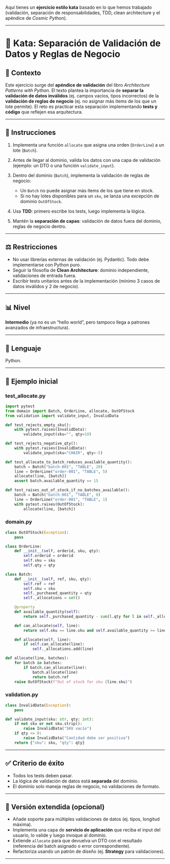 Aquí tienes un **ejercicio estilo kata** basado en lo que hemos trabajado (validación, separación de responsabilidades, TDD, clean architecture y el apéndice de *Cosmic Python*).

---

# 🥋 Kata: Separación de Validación de Datos y Reglas de Negocio

## 📌 Contexto

Este ejercicio surge del **apéndice de validación** del libro *Architecture Patterns with Python*. El texto plantea la importancia de **separar la validación de datos inválidos** (ej. campos vacíos, tipos incorrectos) de la **validación de reglas de negocio** (ej. no asignar más items de los que un lote permite).
El reto es practicar esta separación implementando **tests y código** que reflejen esa arquitectura.

---

## 🎯 Instrucciones

1. Implementa una función `allocate` que asigna una orden (`OrderLine`) a un lote (`Batch`).
2. Antes de llegar al dominio, valida los datos con una capa de validación (ejemplo: un DTO o una función `validate_input`).
3. Dentro del dominio (`Batch`), implementa la validación de reglas de negocio:

   * Un `Batch` no puede asignar más ítems de los que tiene en stock.
   * Si no hay lotes disponibles para un `sku`, se lanza una excepción de dominio `OutOfStock`.
4. Usa **TDD**: primero escribe los tests, luego implementa la lógica.
5. Mantén la **separación de capas**: validación de datos fuera del dominio, reglas de negocio dentro.

---

## ⚖️ Restricciones

* No usar librerías externas de validación (ej. Pydantic). Todo debe implementarse con Python puro.
* Seguir la filosofía de **Clean Architecture**: dominio independiente, validaciones de entrada fuera.
* Escribir tests unitarios antes de la implementación (mínimo 3 casos de datos inválidos y 2 de negocio).

---

## 📊 Nivel

**Intermedio**
(ya no es un “hello world”, pero tampoco llega a patrones avanzados de infraestructura).

---

## 🐍 Lenguaje

Python.

---

## 📝 Ejemplo inicial

### test_allocate.py

```python
import pytest
from domain import Batch, OrderLine, allocate, OutOfStock
from validation import validate_input, InvalidData

def test_rejects_empty_sku():
    with pytest.raises(InvalidData):
        validate_input(sku="", qty=10)

def test_rejects_negative_qty():
    with pytest.raises(InvalidData):
        validate_input(sku="CHAIR", qty=-5)

def test_allocate_to_batch_reduces_available_quantity():
    batch = Batch("batch-001", "TABLE", 20)
    line = OrderLine("order-001", "TABLE", 5)
    allocate(line, [batch])
    assert batch.available_quantity == 15

def test_raises_out_of_stock_if_no_batches_available():
    batch = Batch("batch-001", "TABLE", 0)
    line = OrderLine("order-001", "TABLE", 1)
    with pytest.raises(OutOfStock):
        allocate(line, [batch])
```

### domain.py

```python
class OutOfStock(Exception):
    pass

class OrderLine:
    def __init__(self, orderid, sku, qty):
        self.orderid = orderid
        self.sku = sku
        self.qty = qty

class Batch:
    def __init__(self, ref, sku, qty):
        self.ref = ref
        self.sku = sku
        self._purchased_quantity = qty
        self._allocations = set()

    @property
    def available_quantity(self):
        return self._purchased_quantity - sum(l.qty for l in self._allocations)

    def can_allocate(self, line):
        return self.sku == line.sku and self.available_quantity >= line.qty

    def allocate(self, line):
        if self.can_allocate(line):
            self._allocations.add(line)

def allocate(line, batches):
    for batch in batches:
        if batch.can_allocate(line):
            batch.allocate(line)
            return batch.ref
    raise OutOfStock(f"Out of stock for sku {line.sku}")
```

### validation.py

```python
class InvalidData(Exception):
    pass

def validate_input(sku: str, qty: int):
    if not sku or not sku.strip():
        raise InvalidData("SKU vacío")
    if qty <= 0:
        raise InvalidData("Cantidad debe ser positiva")
    return {"sku": sku, "qty": qty}
```

---

## ✅ Criterio de éxito

* Todos los tests deben pasar.
* La lógica de validación de datos está **separada** del dominio.
* El dominio solo maneja reglas de negocio, no validaciones de formato.

---

## 🚀 Versión extendida (opcional)

* Añade soporte para múltiples validaciones de datos (ej. tipos, longitud máxima).
* Implementa una capa de **servicio de aplicación** que reciba el input del usuario, lo valide y luego invoque al dominio.
* Extiende `allocate` para que devuelva un DTO con el resultado (referencia del batch asignado o error correspondiente).
* Refactoriza usando un patrón de diseño (ej. **Strategy** para validaciones).

---
